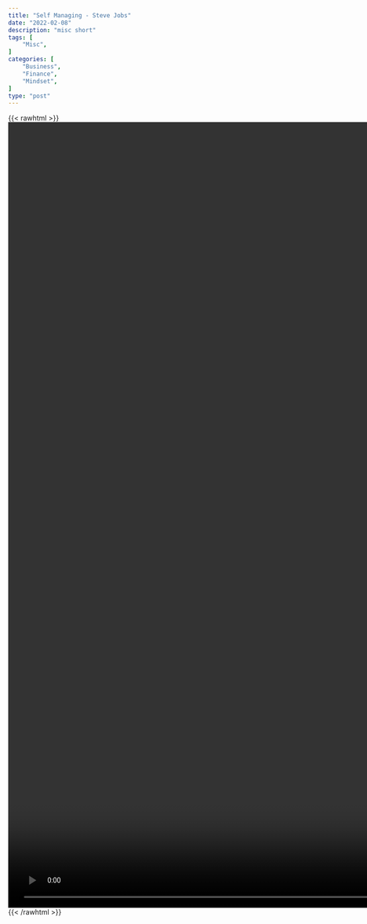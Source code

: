 ```yaml
---
title: "Self Managing - Steve Jobs"
date: "2022-02-08"
description: "misc short"
tags: [
    "Misc",
]
categories: [
    "Business",
    "Finance",
    "Mindset",
]
type: "post"
---
```

{{< rawhtml >}}
    <video style="height:40vh;width:auto" overflow="hidden" controls>
        <source src="https://clips.dev00ps.com/MISC/Self%20Managing%20-%20Steve%20Jobs.mp4" type="video/mp4"> 
    </video>
{{< /rawhtml >}}